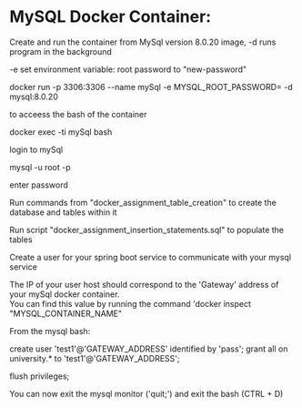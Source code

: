 
# MySQL Docker Container:

Create and run the container from MySql version 8.0.20 image, -d runs program in the background

-e set environment variable: root password to "new-password"

docker run -p 3306:3306 --name mySql -e MYSQL_ROOT_PASSWORD=<new-password> -d mysql:8.0.20

to acceess the bash of the container

docker exec -ti mySql bash

login to mySql

mysql -u root -p

enter password 

Run commands from "docker_assignment_table_creation" to create the database and tables within it

Run script "docker_assignment_insertion_statements.sql" to populate the tables

Create a user for your spring boot service to communicate with your mysql service

The IP of your user host should correspond to the 'Gateway' address of your mySql docker container.<br/>  You can find this value by running the command 'docker inspect "MYSQL_CONTAINER_NAME"

From the mysql bash:

create user 'test1'@'GATEWAY_ADDRESS' identified by 'pass';
grant all on university.* to 'test1'@'GATEWAY_ADDRESS';

flush privileges;

You can now exit the mysql monitor ('quit;') and exit the bash (CTRL + D)
